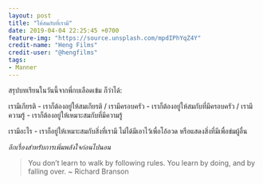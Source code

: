 ```yaml
---
layout: post
title: "ให้สมกับที่เรามี"
date: 2019-04-04 22:25:45 +0700
feature-img: "https://source.unsplash.com/mpdIPhYqZ4Y"
credit-name: "Heng Films"
credit-user: "@hengfilms"
tags:
- Manner
---
```

สรุปบทเรียนในวันนี้จากพี่กบเลือดเข้ม ก็ว่าได้:

เรามีเกียรติ - เราก็ต้องอยู่ให้สมเกียรติ / เรามีครอบครัว - เราก็ต้องอยู่ให้สมกับที่มีครอบครัว / เรามีความรู้ - เราก็ต้องอยู่ให้เหมาะสมกับที่มีความรู้

เรามีอะไร - เราก็อยู่ให้เหมาะสมกับสิ่งที่เรามี ไม่ได้มีเอาไว้เพื่อโอ้อวด หรือแสดงสิ่งที่มีเพื่อข่มผู้อื่น

*อีกเรื่องสำหรับการเพิ่มพลังใจก่อนไปนอน*

> You don’t learn to walk by following rules. You learn by doing, and by falling over. ~ Richard Branson
